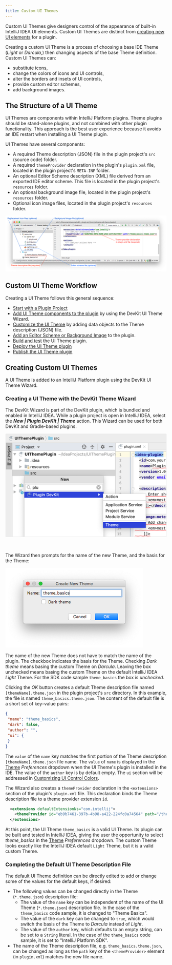 ```yaml
---
title: Custom UI Themes
---
```


Custom UI Themes give designers control of the appearance of built-in IntelliJ IDEA UI elements. 
Custom UI Themes are distinct from [creating new UI elements](/user_interface_components/user_interface_components.md) for a plugin. 

Creating a custom UI Theme is a process of choosing a base IDE Theme (_Light_ or _Darcula_,) then changing aspects of the base Theme definition. 
Custom UI Themes can:
* substitute icons,
* change the colors of icons and UI controls,
* alter the borders and insets of UI controls,
* provide custom editor schemes,
* add background images.

## The Structure of a UI Theme
UI Themes are components within IntelliJ Platform plugins. 
Theme plugins should be stand-alone plugins, and not combined with other plugin functionality. 
This approach is the best user experience because it avoids an IDE restart when installing a UI Theme plugin.

UI Themes have several components:
* A required Theme description (JSON) file in the plugin project's `src` (source code) folder. 
* A required `themeProvider` declaration in the plugin's `plugin.xml` file, located in the plugin project's `META-INF` folder.
* An optional Editor Scheme description (XML) file derived from an exported IDE editor scheme. 
  This file is located in the plugin project's `resources` folder.
* An optional background image file, located in the plugin project's `resources` folder.
* Optional icon image files, located in the plugin project's `resources` folder.  

![UI Theme Components](img/theme_components.png)

## Custom UI Theme Workflow
Creating a UI Theme follows this general sequence:
* [Start with a Plugin Project](https://www.jetbrains.org/intellij/sdk/docs/basics/getting_started/creating_plugin_project.html)
* [Add UI Theme components to the plugin](#creating-a-ui-theme-with-the-devkit-theme-wizard) by using the DevKit UI Theme Wizard.
* [Customize the UI Theme](themes_customize.md) by adding data objects to the Theme description (JSON) file.
* [Add an Editor Scheme or Background Image](themes_extras.md) to the plugin.
* [Build and test](/basics/getting_started/running_and_debugging_a_plugin.md) the UI Theme plugin.
* [Deploy the UI Theme plugin](https://www.jetbrains.org/intellij/sdk/docs/basics/getting_started/deploying_plugin.html)
* [Publish the UI Theme plugin](https://www.jetbrains.org/intellij/sdk/docs/basics/getting_started/publishing_plugin.html) 


## Creating Custom UI Themes

A UI Theme is added to an IntelliJ Platform plugin using the DevKit UI Theme Wizard.

### Creating a UI Theme with the DevKit Theme Wizard
The DevKit Wizard is part of the DevKit plugin, which is bundled and enabled in IntelliJ IDEA. 
While a plugin project is open in IntelliJ IDEA, select the _**New | Plugin DevKit | Theme**_ action. 
This Wizard can be used for both DevKit and Gradle-based plugins.

![DevKit Wizard Action](img/devkit_wiz_action.png)

<br>

The Wizard then prompts for the name of the new Theme, and the basis for the Theme:

![DevKit Dialog](img/devkit_wiz_dialog.png)

The name of the new Theme does not have to match the name of the plugin. 
The checkbox indicates the basis for the Theme. 
Checking _Dark theme_ means basing the custom Theme on _Darcula_. 
Leaving the box unchecked means basing the custom Theme on the default IntelliJ IDEA _Light_ Theme. 
For the SDK code sample `theme_basics` the box is _unchecked_.

Clicking the _OK_ button creates a default Theme description file named `[themeName].theme.json` in the plugin project's `src` directory. 
In this example, the file is named `theme_basics.theme.json`. 
The content of the default file is a short set of key–value pairs:  
```json
{
 "name": "theme_basics",
 "dark": false,
 "author": "",
 "ui": {
 }
}
```

The `value` of the `name` key matches the first portion of the Theme description `[themeName].theme.json` file name. 
The `value` of `name` is displayed in the [Theme](https://www.jetbrains.com/help/idea/settings-appearance.html)  _Preferences_ dropdown when the UI Theme's plugin is installed in the IDE. 
The value of the `author` key is by default empty. 
The `ui` section will be addressed in [Customizing UI Control Colors](themes_customize.md#customizing-ui-controls). 

The Wizard also creates a `themeProvider` declaration in the `<extensions>` section of the plugin's `plugin.xml` file. 
This declaration binds the Theme description file to a theme provider extension `id`.
```xml
  <extensions defaultExtensionNs="com.intellij">
    <themeProvider id="eb9b7461-397b-4b98-a422-224fc0a74564" path="/theme_basics.theme.json"/>
  </extensions>
```

At this point, the UI Theme `theme_basics` is a valid UI Theme. 
Its plugin can be built and tested in IntelliJ IDEA, giving the user the opportunity to select _theme_basics_ in the [Theme](https://www.jetbrains.com/help/idea/settings-appearance.html) _Preferences_ dropdown. 
The custom Theme looks exactly like the IntelliJ IDEA default `Light` Theme, but it is a valid custom Theme.

### Completing the Default UI Theme Description File
The default UI Theme definition can be directly edited to add or change some of the values for the default keys, if desired:
* The following values can be changed directly in the Theme (`*.theme.json`) description file:
  * The value of the `name` key can be independent of the name of the UI Theme (`*.theme.json`) description file. 
    In the case of the `theme_basics` code sample, it is changed to "Theme Basics".
  * The value of the `dark` key can be changed to `true`, which would switch the basis of the Theme to _Darcula_ instead of _Light_.
  * The value of the `author` key, which defaults to an empty string, can be set to a `String` literal. 
    In the case of the `theme_basics` code sample, it is set to "IntelliJ Platform SDK".
* The name of the Theme description file, e.g. `theme_basics.theme.json`, can be changed as long as the `path` key of the `<themeProvider>` element (in `plugin.xml`) matches the new file name.
